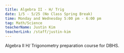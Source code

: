 ```yaml
---
title: Algebra II - H/ Trig
date: 1/5 - 5/25 (No Class Spring Break)
time: Monday and Wednesday 5:00 pm - 6:00 pm
tag: Math/Science
teacherName: Justin Kim
teacherLink: /staff/justin-kim
---
```


Algebra II H/ Trigonometry preparation course for DBHS.
